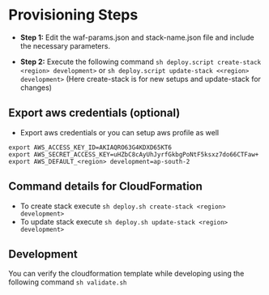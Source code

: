 # Provisioning Steps

- **Step 1:** Edit the waf-params.json and stack-name.json file and include the necessary parameters.

- **Step 2:** Execute the following command `sh deploy.script create-stack <region> development>` or `sh deploy.script update-stack <<region> development>`
  (Here create-stack is for new setups and update-stack for changes)

## Export aws credentials (optional)
- Export aws credentials or you can setup aws profile as well
```
export AWS_ACCESS_KEY_ID=AKIAQRO63G4KDXD65KT6
export AWS_SECRET_ACCESS_KEY=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
export AWS_DEFAULT_<region> development=ap-south-2
```
## Command details for CloudFormation

- To create stack execute `sh deploy.sh create-stack <region> development>`
- To update stack execute `sh deploy.sh update-stack <region> development>`
 
## Development
You can verify the cloudformation template while developing using the following command `sh validate.sh`